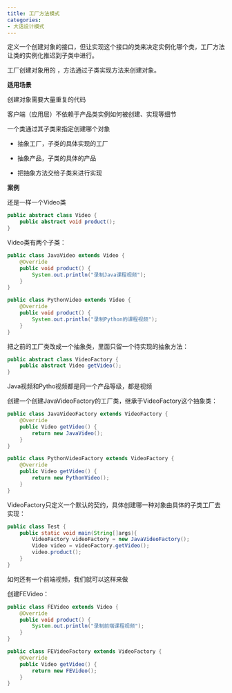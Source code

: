 ```yaml
---
title: 工厂方法模式
categories: 
- 大话设计模式
---
```


定义一个创建对象的接口，但让实现这个接口的类来决定实例化哪个类，工厂方法让类的实例化推迟到子类中进行。

工厂创建对象用的 ，方法通过子类实现方法来创建对象。

**适用场景**

创建对象需要大量重复的代码

客户端（应用层）不依赖于产品类实例如何被创建、实现等细节

一个类通过其子类来指定创建哪个对象

* 抽象工厂，子类的具体实现的工厂

* 抽象产品，子类的具体的产品

* 把抽象方法交给子类来进行实现

**案例**

还是一样一个Video类

```java
public abstract class Video {
    public abstract void product();
}
```

Video类有两个子类：

```java
public class JavaVideo extends Video {
    @Override
    public void product() {
        System.out.println("录制Java课程视频");
    }
}
```

```java
public class PythonVideo extends Video {
    @Override
    public void product() {
        System.out.println("录制Python的课程视频");
    }
}
```

把之前的工厂类改成一个抽象类，里面只留一个待实现的抽象方法：

```java
public abstract class VideoFactory {
    public abstract Video getVideo();
}
```

Java视频和Pytho视频都是同一个产品等级，都是视频

创建一个创建JavaVideoFactory的工厂类，继承于VideoFactory这个抽象类：

```java
public class JavaVideoFactory extends VideoFactory {
    @Override
    public Video getVideo() {
        return new JavaVideo();
    }
}
```

```java
public class PythonVideoFactory extends VideoFactory {
    @Override
    public Video getVideo() {
        return new PythonVideo();
    }
}
```

VideoFactory只定义一个默认的契约，具体创建哪一种对象由具体的子类工厂去实现：

```java
public class Test {
    public static void main(String[]args){
        VideoFactory videoFactory = new JavaVideoFactory();
        Video video = videoFactory.getVideo();
        video.product();
    }
}
```

如何还有一个前端视频，我们就可以这样来做

创建FEVideo：

```java
public class FEVideo extends Video {
    @Override
    public void product() {
        System.out.println("录制前端课程视频");
    }
}
```

```java
public class FEVideoFactory extends VideoFactory {
    @Override
    public Video getVideo() {
        return new FEVideo();
    }
}
```

